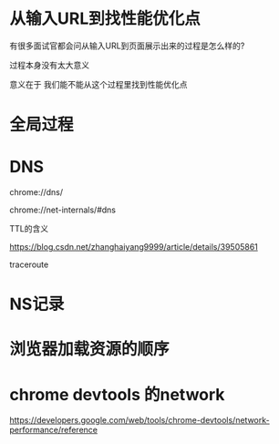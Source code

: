 # 从输入URL到找性能优化点

有很多面试官都会问从输入URL到页面展示出来的过程是怎么样的?

过程本身没有太大意义

意义在于 我们能不能从这个过程里找到性能优化点

# 全局过程

# DNS

chrome://dns/

chrome://net-internals/#dns

TTL的含义

https://blog.csdn.net/zhanghaiyang9999/article/details/39505861

traceroute

# NS记录

# 浏览器加载资源的顺序

# chrome devtools 的network

https://developers.google.com/web/tools/chrome-devtools/network-performance/reference